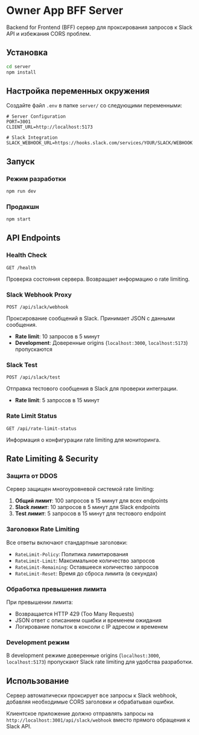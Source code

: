 # Owner App BFF Server

Backend for Frontend (BFF) сервер для проксирования запросов к Slack API и избежания CORS проблем.

## Установка

```bash
cd server
npm install
```

## Настройка переменных окружения

Создайте файл `.env` в папке `server/` со следующими переменными:

```env
# Server Configuration
PORT=3001
CLIENT_URL=http://localhost:5173

# Slack Integration
SLACK_WEBHOOK_URL=https://hooks.slack.com/services/YOUR/SLACK/WEBHOOK
```

## Запуск

### Режим разработки
```bash
npm run dev
```

### Продакшн
```bash
npm start
```

## API Endpoints

### Health Check
```
GET /health
```
Проверка состояния сервера. Возвращает информацию о rate limiting.

### Slack Webhook Proxy
```
POST /api/slack/webhook
```
Проксирование сообщений в Slack. Принимает JSON с данными сообщения.
- **Rate limit**: 10 запросов в 5 минут
- **Development**: Доверенные origins (`localhost:3000`, `localhost:5173`) пропускаются

### Slack Test
```
POST /api/slack/test
```
Отправка тестового сообщения в Slack для проверки интеграции.
- **Rate limit**: 5 запросов в 15 минут

### Rate Limit Status
```
GET /api/rate-limit-status
```
Информация о конфигурации rate limiting для мониторинга.

## Rate Limiting & Security

### Защита от DDOS
Сервер защищен многоуровневой системой rate limiting:

1. **Общий лимит**: 100 запросов в 15 минут для всех endpoints
2. **Slack лимит**: 10 запросов в 5 минут для Slack endpoints 
3. **Test лимит**: 5 запросов в 15 минут для тестового endpoint

### Заголовки Rate Limiting
Все ответы включают стандартные заголовки:
- `RateLimit-Policy`: Политика лимитирования
- `RateLimit-Limit`: Максимальное количество запросов
- `RateLimit-Remaining`: Оставшееся количество запросов
- `RateLimit-Reset`: Время до сброса лимита (в секундах)

### Обработка превышения лимита
При превышении лимита:
- Возвращается HTTP 429 (Too Many Requests)
- JSON ответ с описанием ошибки и временем ожидания
- Логирование попыток в консоли с IP адресом и временем

### Development режим
В development режиме доверенные origins (`localhost:3000`, `localhost:5173`) 
пропускают Slack rate limiting для удобства разработки.

## Использование

Сервер автоматически проксирует все запросы к Slack webhook, добавляя необходимые CORS заголовки и обрабатывая ошибки.

Клиентское приложение должно отправлять запросы на `http://localhost:3001/api/slack/webhook` вместо прямого обращения к Slack API. 